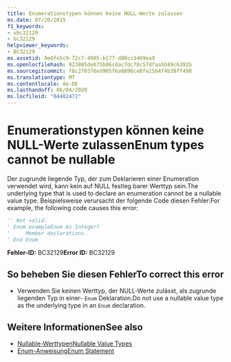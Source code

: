 ```yaml
---
title: Enumerationstypen können keine NULL-Werte zulassen
ms.date: 07/20/2015
f1_keywords:
- vbc32129
- bc32129
helpviewer_keywords:
- BC32129
ms.assetid: 9e0fe5c9-72c7-4905-b177-d00cc3469ea9
ms.openlocfilehash: 023885de675b06cdac7dc78c57dfaa5b89c6392b
ms.sourcegitcommit: f8c270376ed905f6a8896ce0fe25b4f4b38ff498
ms.translationtype: MT
ms.contentlocale: de-DE
ms.lasthandoff: 06/04/2020
ms.locfileid: "84402472"
---
```

# <a name="enum-types-cannot-be-nullable"></a><span data-ttu-id="1d6cf-102">Enumerationstypen können keine NULL-Werte zulassen</span><span class="sxs-lookup"><span data-stu-id="1d6cf-102">Enum types cannot be nullable</span></span>
<span data-ttu-id="1d6cf-103">Der zugrunde liegende Typ, der zum Deklarieren einer Enumeration verwendet wird, kann kein auf NULL festleg barer Werttyp sein.</span><span class="sxs-lookup"><span data-stu-id="1d6cf-103">The underlying type that is used to declare an enumeration cannot be a nullable value type.</span></span> <span data-ttu-id="1d6cf-104">Beispielsweise verursacht der folgende Code diesen Fehler:</span><span class="sxs-lookup"><span data-stu-id="1d6cf-104">For example, the following code causes this error:</span></span>  
  
```vb  
'' Not valid.  
' Enum exampleEnum As Integer?  
'     Member declarations.  
' End Enum  
```  
  
 <span data-ttu-id="1d6cf-105">**Fehler-ID:** BC32129</span><span class="sxs-lookup"><span data-stu-id="1d6cf-105">**Error ID:** BC32129</span></span>  
  
## <a name="to-correct-this-error"></a><span data-ttu-id="1d6cf-106">So beheben Sie diesen Fehler</span><span class="sxs-lookup"><span data-stu-id="1d6cf-106">To correct this error</span></span>  
  
- <span data-ttu-id="1d6cf-107">Verwenden Sie keinen Werttyp, der NULL-Werte zulässt, als zugrunde liegenden Typ in einer- `Enum` Deklaration.</span><span class="sxs-lookup"><span data-stu-id="1d6cf-107">Do not use a nullable value type as the underlying type in an `Enum` declaration.</span></span>  
  
## <a name="see-also"></a><span data-ttu-id="1d6cf-108">Weitere Informationen</span><span class="sxs-lookup"><span data-stu-id="1d6cf-108">See also</span></span>

- [<span data-ttu-id="1d6cf-109">Nullable-Werttypen</span><span class="sxs-lookup"><span data-stu-id="1d6cf-109">Nullable Value Types</span></span>](../programming-guide/language-features/data-types/nullable-value-types.md)
- [<span data-ttu-id="1d6cf-110">Enum-Anweisung</span><span class="sxs-lookup"><span data-stu-id="1d6cf-110">Enum Statement</span></span>](../language-reference/statements/enum-statement.md)
